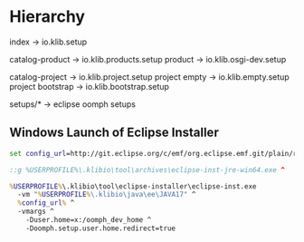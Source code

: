# Hierarchy

index                   -> io.klib.setup

  catalog-product       -> io.klib.products.setup
    product             -> io.klib.osgi-dev.setup

  catalog-project       -> io.klib.project.setup
    project empty       -> io.klib.empty.setup
    project bootstrap   -> io.klib.bootstrap.setup

  setups/*              -> eclipse oomph setups

## Windows Launch of Eclipse Installer

```bat
set config_url=http://git.eclipse.org/c/emf/org.eclipse.emf.git/plain/releng/org.eclipse.emf.releng/EMFDevelopmentEnvironmentConfiguration.setup

::g %USERPROFILE%\.klibio\tool\archives\eclipse-inst-jre-win64.exe ^

%USERPROFILE%\.klibio\tool\eclipse-installer\eclipse-inst.exe
  -vm "%USERPROFILE%\.klibio\java\ee\JAVA17" ^
  %config_url% ^
  -vmargs ^
    -Duser.home=x:/oomph_dev_home ^
    -Doomph.setup.user.home.redirect=true
```
